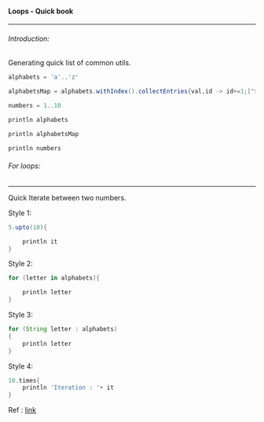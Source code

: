 #### Loops - Quick book
<hr>

###### Introduction:

Generating quick list of common utils.

```groovy
alphabets = 'a'..'z'

alphabetsMap = alphabets.withIndex().collectEntries{val,id -> id+=1;["$id":val]}

numbers = 1..10

println alphabets

println alphabetsMap

println numbers
```


###### For loops:
<hr>
Quick Iterate between two numbers. 

Style 1:
```groovy
5.upto(10){

	println it
}
```

Style 2:
```groovy
for (letter in alphabets){

	println letter
}
```
Style 3:

```groovy
for (String letter : alphabets)
{
	println letter
}
```

Style 4:

```groovy
10.times{
	println 'Iteration : '+ it
}
```

Ref : [link](http://grails.asia/groovy-for-loop-examples)